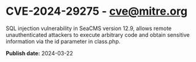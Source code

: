 # CVE-2024-29275 - cve@mitre.org

SQL injection vulnerability in SeaCMS version 12.9, allows remote unauthenticated attackers to execute arbitrary code and obtain sensitive information via the id parameter in class.php.

**Publish date:** 2024-03-22
